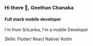 ### Hi there 👋, Geethan Chanaka
#### Full stack mobile developer

I'm from SriLanka, I'm a mobile Developer

Skills: Flutter/ React Native/ Kotlin 
